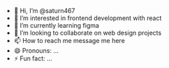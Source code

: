 - 👋 Hi, I’m @saturn467
- 👀 I’m interested in frontend development with react
- 🌱 I’m currently learning figma
- 💞️ I’m looking to collaborate on web design projects
- 📫 How to reach me message me here
- 😄 Pronouns: ...
- ⚡ Fun fact: ...

<!---
saturn467/saturn467 is a ✨ special ✨ repository because its `README.md` (this file) appears on your GitHub profile.
You can click the Preview link to take a look at your changes.
--->
